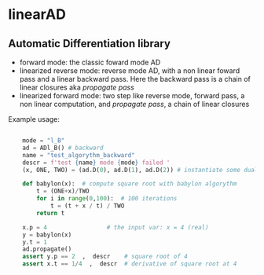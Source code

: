 # linearAD
## Automatic Differentiation library 

- forward mode: the classic foward mode AD
- linearized reverse mode: reverse mode AD, with a non linear foward pass and a linear backward pass. Here the backward pass is a chain of linear closures aka *propagate pass*
- linearized forward mode: two step like reverse mode, forward pass, a non linear computation, and *propagate pass*, a chain of linear closures 


Example usage:


```python 

    mode = "l_B"
    ad = ADl_B() # backward 
    name = "test_algorythm_backward"
    descr = f'test {name} mode {mode} failed '
    (x, ONE, TWO) = (ad.D(0), ad.D(1), ad.D(2)) # instantiate some dual numbers

    def babylon(x):  # compute square root with babylon algorythm
        t = (ONE+x)/TWO
        for i in range(0,100):  # 100 iterations
            t = (t + x / t) / TWO 
        return t

    x.p = 4                 # the input var: x = 4 (real)
    y = babylon(x)
    y.t = 1
    ad.propagate()
    assert y.p == 2  ,  descr    # square root of 4
    assert x.t == 1/4  ,  descr  # derivative of square root at 4 
```
